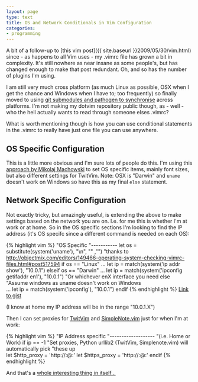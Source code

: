 ```yaml
---
layout: page
type: text
title: OS and Network Conditionals in Vim Configuration
categories: 
- programming
---
```

A bit of a follow-up to [this vim post]({{ site.baseurl }}2009/05/30/vim.html) since - as happens to all Vim uses - my .vimrc file has grown a bit in complexity. It's still nowhere as near insane as some people's, but has changed enough to make that post redundant. Oh, and so has the number of plugins I'm using.

I am still very much cross platform (as much Linux as possible, OSX when I get the chance and Windows when I have to; too frequently) so finally moved to using [git submodules and pathogen to synchronise](http://vimcasts.org/episodes/synchronizing-plugins-with-git-submodules-and-pathogen/) across platforms. I'm not making my dotvim repository public though, as - well - who the hell actually wants to read through someone elses .vimrc?

What is worth mentioning though is how you can use conditional statements in the .vimrc to really have just one file you can use anywhere.

## OS Specific Configuration

This is a little more obvious and I'm sure lots of people do this. I'm using this [approach by Mikolaj Machowski](http://objectmix.com/editors/149466-operating-system-checking-vimrc-files.html#post517594) to set OS specific items, mainly font sizes, but also different settings for TwitVim. Note: OSX is "Darwin" and `uname` doesn't work on Windows so have this as my final `else` statement. 


## Network Specific Configuration

Not exactly tricky, but amazingly useful, is extending the above to make settings based on the network you are on. I.e. for me this is whether I'm at work or at home. So in the OS specific sections I'm looking to find the IP address (it's OS specifc since a different command is needed on each OS):

{% highlight vim %}
"OS Specific
"-----------
let os = substitute(system('uname'), "\n", "" ,"") "thanks to http://objectmix.com/editors/149466-operating-system-checking-vimrc-files.html#post517594
if os == "Linux"
	...
	let ip = match(system('ip addr show'), "10.0.1")
elseif os == "Darwin"
	...
	let ip = match(system('ipconfig getifaddr en1'), "10.0.1") "Or whichever enX interface you need
else "Assume windows as uname doesn't work on Windows	
	...
	let ip = match(system('ipconfig'), "10.0.1")
endif
{% endhighlight %}
[Link to gist](https://gist.github.com/1190099)

(I know at home my IP address will be in the range "10.0.1.X")

Then I can set proxies for [TwitVim](http://www.vim.org/scripts/script.php?script_id=2204) and [SimpleNote.vim](http://www.vim.org/scripts/script.php?script_id=3582) just for when I'm at work:

{% highlight vim %}
"IP Address specific
"-------------------
"(i.e. Home or Work)
if ip == -1
	"Set proxies, Python urllib2 (TwitVim, Simplenote.vim) will automatically pick
"these up	
	let $http_proxy = 'http://<username>:<password>@<proxy-url>:<proxy-port>'
	let $https_proxy = 'http://<username>:<password>@<proxy-url>:<proxy-port>'
endif
{% endhighlight %}

And that's a [whole interesting thing in itself...](https://github.com/mrtazz/simplenote.vim/issues/13)
